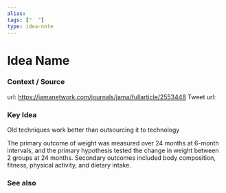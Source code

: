 ```yaml
---
alias: 
tags: ["  "]
type: idea-note
---
```

# Idea Name

### Context / Source
url: https://jamanetwork.com/journals/jama/fullarticle/2553448
Tweet url: 

### Key Idea

Old techniques work better than outsourcing it to technology

The primary outcome of weight was measured over 24 months at 6-month intervals, and the primary hypothesis tested the change in weight between 2 groups at 24 months. Secondary outcomes included body composition, fitness, physical activity, and dietary intake.

### See also

